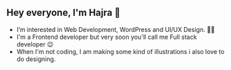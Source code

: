## Hey everyone, I'm Hajra 👋

- I’m interested in Web Development, WordPress and UI/UX Design. 👩‍💻
- I'm a Frontend developer but very soon you'll call me Full stack developer 😉
- When I'm not coding, I am making some kind of illustrations i also love to do designing. 

<!---
HajraIhsan/HajraIhsan is a ✨ special ✨ repository because its `README.md` (this file) appears on your GitHub profile.
You can click the Preview link to take a look at your changes.
--->
